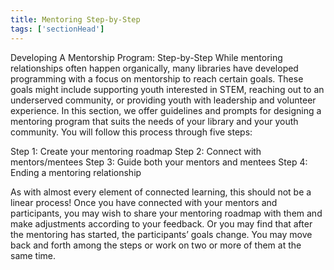 ```yaml
---
title: Mentoring Step-by-Step 
tags: ['sectionHead']
---
```


Developing A Mentorship Program: Step-by-Step
While mentoring relationships often happen organically, many libraries have developed programming with a focus on mentorship to reach certain goals. These goals might include supporting youth interested in STEM, reaching out to an underserved community, or providing youth with leadership and volunteer experience. In this section, we offer guidelines and prompts for designing a mentoring program that suits the needs of your library and your youth community. You will follow this process through five steps: 

Step 1: Create your mentoring roadmap
Step 2: Connect with mentors/mentees
Step 3: Guide both your mentors and mentees
Step 4: Ending a mentoring relationship

As with almost every element of connected learning, this should not be a linear process! Once you have connected with your mentors and participants, you may wish to share your mentoring roadmap with them and make adjustments according to your feedback. Or you may find that after the mentoring has started, the participants’ goals change. You may move back and forth among the steps or work on two or more of them at the same time. 
